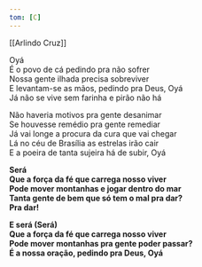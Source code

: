 ```yaml
---
tom: [C]
---
```


[[Arlindo Cruz]]

Oyá  
É o povo de cá pedindo pra não sofrer  
Nossa gente ilhada precisa sobreviver  
E levantam-se as mãos, pedindo pra Deus, Oyá  
Já não se vive sem farinha e pirão não há  

Não haveria motivos pra gente desanimar  
Se houvesse remédio pra gente remediar  
Já vai longe a procura da cura que vai chegar  
Lá no céu de Brasília as estrelas irão cair  
E a poeira de tanta sujeira há de subir, Oyá  

**Será  
Que a força da fé que carrega nosso viver  
Pode mover montanhas e jogar dentro do mar  
Tanta gente de bem que só tem o mal pra dar?  
Pra dar!**  

**E será (Será)  
Que a força da fé que carrega nosso viver  
Pode mover montanhas pra gente poder passar?  
É a nossa oração, pedindo pra Deus, Oyá**  